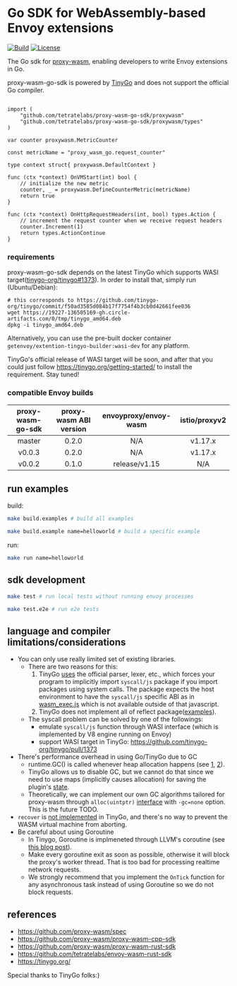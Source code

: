# Go SDK for WebAssembly-based Envoy extensions
[![Build](https://github.com/tetratelabs/proxy-wasm-go-sdk/workflows/build-test/badge.svg)](https://github.com/tetratelabs/proxy-wasm-go-sdk/actions)
[![License](https://img.shields.io/badge/license-Apache%202.0-blue.svg)](LICENSE)

The Go sdk for
 [proxy-wasm](https://github.com/proxy-wasm/spec), enabling developers to write Envoy extensions in Go.

proxy-wasm-go-sdk is powered by [TinyGo](https://tinygo.org/) and does not support the official Go compiler.


```golang

import (
	"github.com/tetratelabs/proxy-wasm-go-sdk/proxywasm"
	"github.com/tetratelabs/proxy-wasm-go-sdk/proxywasm/types"
)

var counter proxywasm.MetricCounter

const metricName = "proxy_wasm_go.request_counter"

type context struct{ proxywasm.DefaultContext }

func (ctx *context) OnVMStart(int) bool {
	// initialize the new metric	
	counter, _ = proxywasm.DefineCounterMetric(metricName)
	return true
}

func (ctx *context) OnHttpRequestHeaders(int, bool) types.Action {
	// increment the request counter when we receive request headers
	counter.Increment(1)  
	return types.ActionContinue
}

```


### requirements

proxy-wasm-go-sdk depends on the latest TinyGo which supports WASI target([tinygo-org/tinygo#1373](https://github.com/tinygo-org/tinygo/pull/1373)).
In order to install that, simply run (Ubuntu/Debian):

```shell
# this corresponds to https://github.com/tinygo-org/tinygo/commit/f50ad3585d084b17f7754f4b3cb0d42661fee036
wget https://19227-136505169-gh.circle-artifacts.com/0/tmp/tinygo_amd64.deb
dpkg -i tinygo_amd64.deb
```

Alternatively, you can use the pre-built docker container `getenvoy/extention-tingyo-builder:wasi-dev` for any platform.

TinyGo's official release of WASI target will be soon, and after that you could
 just follow https://tinygo.org/getting-started/ to install the requirement. Stay tuned!



### compatible Envoy builds

| proxy-wasm-go-sdk| proxy-wasm ABI version | envoyproxy/envoy-wasm| istio/proxyv2|
|:-------------:|:-------------:|:-------------:|:-------------:|
| master |  0.2.0|  N/A  |   v1.17.x |
| v0.0.3 |  0.2.0|  N/A  |   v1.17.x |
| v0.0.2 | 0.1.0|release/v1.15 | N/A |


## run examples

build:

```bash
make build.examples # build all examples

make build.example name=helloworld # build a specific example
```

run:

```bash
make run name=helloworld
``` 

## sdk development

```bash
make test # run local tests without running envoy processes

make test.e2e # run e2e tests
```

## language and compiler limitations/considerations

- You can only use really limited set of existing libraries. 
    - There are two reasons for this:
        1. TinyGo [uses](https://github.com/tinygo-org/tinygo/blob/release/loader/loader.go#L79-L83) the official parser, lexer, etc., 
    which forces your program to implicitly import `syscall/js` package if you import packages using system calls. 
    The package expects the host environment to have the `syscall/js` specific ABI as in 
    [wasm_exec.js](https://github.com/tinygo-org/tinygo/blob/154d4a781f6121bd6f584cca4a88909e0b091f63/targets/wasm_exec.js) 
    which is not available outside of that javascript.
        2. TinyGo does not implement all of reflect package([examples](https://github.com/tinygo-org/tinygo/blob/v0.14.1/src/reflect/value.go#L299-L305)).
    - The syscall problem can be solved by one of the followings:
        - emulate `syscall/js` function through WASI interface (which is implemented by V8 engine running on Envoy)
        - support WASI target in TinyGo: https://github.com/tinygo-org/tinygo/pull/1373
- There's performance overhead in using Go/TinyGo due to GC
    - runtime.GC() is called whenever heap allocation happens (see [1](https://tinygo.org/lang-support/#garbage-collection), 
    [2](https://github.com/tinygo-org/tinygo/blob/v0.14.1/src/runtime/gc_conservative.go#L218-L239)).
    - TinyGo allows us to disable GC, but we cannot do that since we need to use maps (implicitly causes allocation)
     for saving the plugin's [state](https://github.com/tetratelabs/proxy-wasm-go-sdk/blob/master/proxywasm/vmstate.go#L17-L22).
    - Theoretically, we can implement our own GC algorithms tailored for proxy-wasm through `alloc(uintptr)` [interface](https://github.com/tinygo-org/tinygo/blob/v0.14.1/src/runtime/gc_none.go#L13) 
    with `-gc=none` option. This is the future TODO.
- `recover` is [not implemented](https://github.com/tinygo-org/tinygo/issues/891) in TinyGo, and there's no way to prevent the WASM virtual machine from aborting.
- Be careful about using Goroutine
    - In Tinygo, Goroutine is implmeneted through LLVM's coroutine (see [this blog post](https://aykevl.nl/2019/02/tinygo-goroutines)).
    - Make every goroutine exit as soon as possible, otherwise it will block the proxy's worker thread. That is too bad for processing realtime network requests.
    - We strongly recommend that you implement the `OnTick` function for any asynchronous task instead of using Goroutine so we do not block requests.

## references

- https://github.com/proxy-wasm/spec
- https://github.com/proxy-wasm/proxy-wasm-cpp-sdk
- https://github.com/proxy-wasm/proxy-wasm-rust-sdk
- https://github.com/tetratelabs/envoy-wasm-rust-sdk
- https://tinygo.org/


Special thanks to TinyGo folks:)
